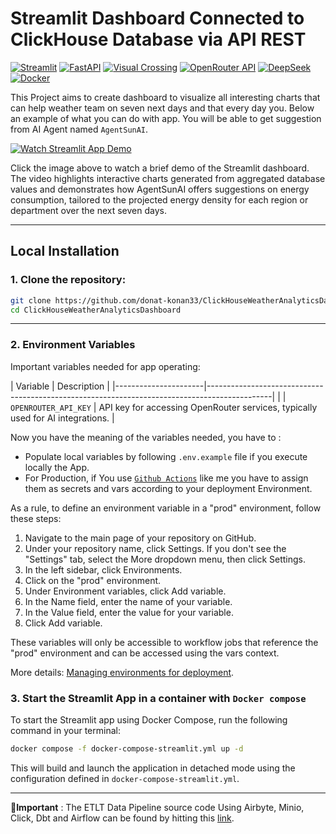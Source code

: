 # **Streamlit Dashboard Connected to ClickHouse Database via API REST**
[![Streamlit](https://img.shields.io/badge/-Streamlit-FF4B4B?style=flat&logo=streamlit&logoColor=white)](https://streamlit.io/)
[![FastAPI](https://img.shields.io/badge/FastAPI-009688?style=flat&logo=fastapi&logoColor=white)](https://fastapi.tiangolo.com/)
[![Visual Crossing](https://img.shields.io/badge/-Visual%20Crossing-00AEEF?style=flat&logo=visualcrossing&logoColor=white)](https://www.visualcrossing.com/)
[![OpenRouter API](https://img.shields.io/badge/-OpenRouter%20API-FF9900?style=flat&logo=openai&logoColor=white)](https://openrouter.ai/)
[![DeepSeek](https://img.shields.io/badge/-DeepSeek-1A73E8?style=flat&logo=deepseek&logoColor=white)](https://deepseek.com/)
[![Docker](https://img.shields.io/badge/-Docker-2496ED?style=flat&logo=docker&logoColor=white)](https://www.docker.com/)



This Project aims to create dashboard to visualize all interesting charts that can help weather team on seven next days and that every day you.
Below an example of what you can do with app. You will be able to get suggestion from AI Agent named ``AgentSunAI``.

[![Watch Streamlit App Demo](assets/images/dashboard_ui_screenshot.png)](https://donat-konan33.github.io/assets/videos/demo.mp4)

Click the image above to watch a brief demo of the Streamlit dashboard. The video highlights interactive charts generated from aggregated database values and demonstrates how AgentSunAI offers suggestions on energy consumption, tailored to the projected energy density for each region or department over the next seven days.

---
## **Local Installation**

### 1. Clone the repository:
```bash
git clone https://github.com/donat-konan33/ClickHouseWeatherAnalyticsDashboard.git
cd ClickHouseWeatherAnalyticsDashboard
```
---

### 2. Environment Variables

Important variables needed for app operating:

| Variable             | Description                                                                                  |
|----------------------|----------------------------------------------------------------------------------------------|                       |
| `OPENROUTER_API_KEY` | API key for accessing OpenRouter services, typically used for AI integrations.               |


Now you have the meaning of the variables needed, you have to :
- Populate local variables by following `.env.example` file if you execute locally the App.
- For Production, if You use [``Github Actions``](https://docs.github.com/en/actions/tutorials/deploying-with-github-actions?search-overlay-input=define+environment+variable+on+prod+environment&search-overlay-ask-ai=true) like me you have to assign them as secrets and vars according to your deployment Environment.

As a rule, to define an environment variable in a "prod" environment, follow these steps:

1. Navigate to the main page of your repository on GitHub.
2. Under your repository name, click Settings. If you don't see the "Settings" tab, select the More dropdown menu, then click Settings.
3. In the left sidebar, click Environments.
4. Click on the "prod" environment.
5. Under Environment variables, click Add variable.
6. In the Name field, enter the name of your variable.
7. In the Value field, enter the value for your variable.
8. Click Add variable.

These variables will only be accessible to workflow jobs that reference the "prod" environment and can be accessed using the vars context.

More details: [Managing environments for deployment](https://docs.github.com/en/actions/how-tos/managing-workflow-runs-and-deployments/managing-deployments/managing-environments-for-deployment).


### 3. Start the Streamlit App in a container with ``Docker compose``

To start the Streamlit app using Docker Compose, run the following command in your terminal:

```bash
docker compose -f docker-compose-streamlit.yml up -d
```

This will build and launch the application in detached mode using the configuration defined in `docker-compose-streamlit.yml`.

---


**🚨Important** : The ETLT Data Pipeline source code Using Airbyte, Minio, Click, Dbt and Airflow can be found by hitting this [link](https://github.com/donat-konan33/EtltAirbyteMinioClickhouseDbtAirflow.git).
